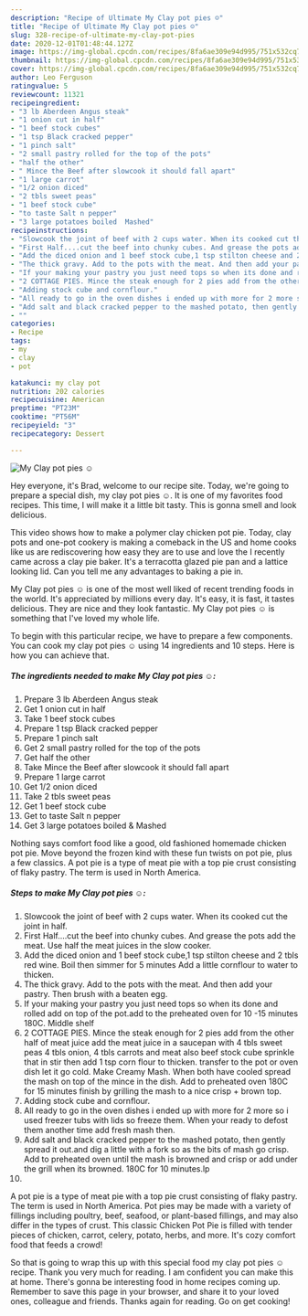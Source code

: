 ```yaml
---
description: "Recipe of Ultimate My Clay pot pies ☺"
title: "Recipe of Ultimate My Clay pot pies ☺"
slug: 328-recipe-of-ultimate-my-clay-pot-pies
date: 2020-12-01T01:48:44.127Z
image: https://img-global.cpcdn.com/recipes/8fa6ae309e94d995/751x532cq70/my-clay-pot-pies-☺-recipe-main-photo.jpg
thumbnail: https://img-global.cpcdn.com/recipes/8fa6ae309e94d995/751x532cq70/my-clay-pot-pies-☺-recipe-main-photo.jpg
cover: https://img-global.cpcdn.com/recipes/8fa6ae309e94d995/751x532cq70/my-clay-pot-pies-☺-recipe-main-photo.jpg
author: Leo Ferguson
ratingvalue: 5
reviewcount: 11321
recipeingredient:
- "3 lb Aberdeen Angus steak"
- "1 onion cut in half"
- "1 beef stock cubes"
- "1 tsp Black cracked pepper"
- "1 pinch salt"
- "2 small pastry rolled for the top of the pots"
- "half the other"
- " Mince the Beef after slowcook it should fall apart"
- "1 large carrot"
- "1/2 onion diced"
- "2 tbls sweet peas"
- "1 beef stock cube"
- "to taste Salt n pepper"
- "3 large potatoes boiled  Mashed"
recipeinstructions:
- "Slowcook the joint of beef with 2 cups water. When its cooked cut the joint in half."
- "First Half....cut the beef into chunky cubes. And grease the pots add the meat. Use half the meat juices in the slow cooker."
- "Add the diced onion and 1 beef stock cube,1 tsp stilton cheese and 2 tbls red wine. Boil then simmer for 5 minutes Add a little cornflour to water to thicken."
- "The thick gravy. Add to the pots with the meat. And then add your pastry. Then brush with a beaten egg."
- "If your making your pastry you just need tops so when its done and rolled add on top of the pot.add to the preheated oven for 10 -15 minutes 180C. Middle shelf"
- "2 COTTAGE PIES. Mince the steak enough for 2 pies add from the other half of meat juice add the meat juice in a saucepan with 4 tbls sweet peas 4 tbls onion, 4 tbls carrots and meat also beef stock cube sprinkle that in stir then add 1 tsp corn flour to thicken. transfer to the pot or oven dish let it go cold. Make Creamy Mash. When both have cooled spread the mash on top of the mince in the dish. Add to preheated oven 180C for 15 minutes finish by grilling the mash to a nice crisp + brown top."
- "Adding stock cube and cornflour."
- "All ready to go in the oven dishes i ended up with more for 2 more so i used freezer tubs with lids so freeze them. When your ready to defost them another time add fresh mash then."
- "Add salt and black cracked pepper to the mashed potato, then gently spread it out.and dig a little with a fork so as the bits of mash go crisp. Add to preheated oven until the mash is browned and crisp or add under the grill when its browned. 180C for 10 minutes.lp"
- ""
categories:
- Recipe
tags:
- my
- clay
- pot

katakunci: my clay pot 
nutrition: 202 calories
recipecuisine: American
preptime: "PT23M"
cooktime: "PT56M"
recipeyield: "3"
recipecategory: Dessert

---
```



![My Clay pot pies ☺](https://img-global.cpcdn.com/recipes/8fa6ae309e94d995/751x532cq70/my-clay-pot-pies-☺-recipe-main-photo.jpg)

Hey everyone, it's Brad, welcome to our recipe site. Today, we're going to prepare a special dish, my clay pot pies ☺. It is one of my favorites food recipes. This time, I will make it a little bit tasty. This is gonna smell and look delicious.

This video shows how to make a polymer clay chicken pot pie. Today, clay pots and one-pot cookery is making a comeback in the US and home cooks like us are rediscovering how easy they are to use and love the I recently came across a clay pie baker. It&#39;s a terracotta glazed pie pan and a lattice looking lid. Can you tell me any advantages to baking a pie in.

My Clay pot pies ☺ is one of the most well liked of recent trending foods in the world. It's appreciated by millions every day. It's easy, it is fast, it tastes delicious. They are nice and they look fantastic. My Clay pot pies ☺ is something that I've loved my whole life.


To begin with this particular recipe, we have to prepare a few components. You can cook my clay pot pies ☺ using 14 ingredients and 10 steps. Here is how you can achieve that.

<!--inarticleads1-->

##### The ingredients needed to make My Clay pot pies ☺:

1. Prepare 3 lb Aberdeen Angus steak
1. Get 1 onion cut in half
1. Take 1 beef stock cubes
1. Prepare 1 tsp Black cracked pepper
1. Prepare 1 pinch salt
1. Get 2 small pastry rolled for the top of the pots
1. Get half the other
1. Take  Mince the Beef after slowcook it should fall apart
1. Prepare 1 large carrot
1. Get 1/2 onion diced
1. Take 2 tbls sweet peas
1. Get 1 beef stock cube
1. Get to taste Salt n pepper
1. Get 3 large potatoes boiled &amp; Mashed


Nothing says comfort food like a good, old fashioned homemade chicken pot pie. Move beyond the frozen kind with these fun twists on pot pie, plus a few classics. A pot pie is a type of meat pie with a top pie crust consisting of flaky pastry. The term is used in North America. 

<!--inarticleads2-->

##### Steps to make My Clay pot pies ☺:

1. Slowcook the joint of beef with 2 cups water. When its cooked cut the joint in half.
1. First Half....cut the beef into chunky cubes. And grease the pots add the meat. Use half the meat juices in the slow cooker.
1. Add the diced onion and 1 beef stock cube,1 tsp stilton cheese and 2 tbls red wine. Boil then simmer for 5 minutes Add a little cornflour to water to thicken.
1. The thick gravy. Add to the pots with the meat. And then add your pastry. Then brush with a beaten egg.
1. If your making your pastry you just need tops so when its done and rolled add on top of the pot.add to the preheated oven for 10 -15 minutes 180C. Middle shelf
1. 2 COTTAGE PIES. Mince the steak enough for 2 pies add from the other half of meat juice add the meat juice in a saucepan with 4 tbls sweet peas 4 tbls onion, 4 tbls carrots and meat also beef stock cube sprinkle that in stir then add 1 tsp corn flour to thicken. transfer to the pot or oven dish let it go cold. Make Creamy Mash. When both have cooled spread the mash on top of the mince in the dish. Add to preheated oven 180C for 15 minutes finish by grilling the mash to a nice crisp + brown top.
1. Adding stock cube and cornflour.
1. All ready to go in the oven dishes i ended up with more for 2 more so i used freezer tubs with lids so freeze them. When your ready to defost them another time add fresh mash then.
1. Add salt and black cracked pepper to the mashed potato, then gently spread it out.and dig a little with a fork so as the bits of mash go crisp. Add to preheated oven until the mash is browned and crisp or add under the grill when its browned. 180C for 10 minutes.lp
1. 


A pot pie is a type of meat pie with a top pie crust consisting of flaky pastry. The term is used in North America. Pot pies may be made with a variety of fillings including poultry, beef, seafood, or plant-based fillings, and may also differ in the types of crust. This classic Chicken Pot Pie is filled with tender pieces of chicken, carrot, celery, potato, herbs, and more. It&#39;s cozy comfort food that feeds a crowd! 

So that is going to wrap this up with this special food my clay pot pies ☺ recipe. Thank you very much for reading. I am confident you can make this at home. There's gonna be interesting food in home recipes coming up. Remember to save this page in your browser, and share it to your loved ones, colleague and friends. Thanks again for reading. Go on get cooking!
